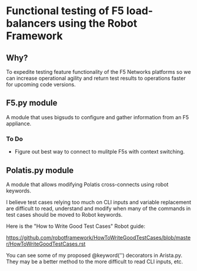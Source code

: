 # Functional testing of F5 load-balancers using the Robot Framework

## Why?

To expedite testing feature functionality of the F5 Networks platforms so we can
increase operational agility and return test results to operations faster for upcoming
code versions.

## F5.py module

A module that uses bigsuds to configure and gather information from an F5 appliance.

### To Do
- Figure out best way to connect to mulitple F5s with context switching.

## Polatis.py module

A module that allows modifying Polatis cross-connects using robot keywords.

I believe test cases relying too much on CLI inputs and variable replacement are 
difficult to read, understand and modify when many of the commands in test cases
should be moved to Robot keywords.

Here is the "How to Write Good Test Cases" Robot guide:

https://github.com/robotframework/HowToWriteGoodTestCases/blob/master/HowToWriteGoodTestCases.rst

You can see some of my proposed @keyword('') decorators in Arista.py.
They may be a better method to the more difficult to read CLI inputs, etc.